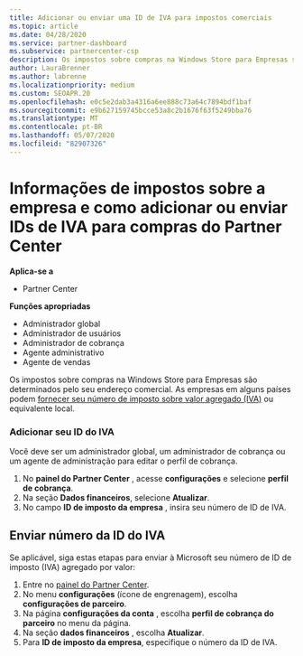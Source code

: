 ```yaml
---
title: Adicionar ou enviar uma ID de IVA para impostos comerciais
ms.topic: article
ms.date: 04/28/2020
ms.service: partner-dashboard
ms.subservice: partnercenter-csp
description: Os impostos sobre compras na Windows Store para Empresas são determinados pelo seu endereço comercial. As empresas nesses países/regiões podem fornecer seu número de IVA ou equivalente local.
author: LauraBrenner
ms.author: labrenne
ms.localizationpriority: medium
ms.custom: SEOAPR.20
ms.openlocfilehash: e0c5e2dab3a4316a6ee888c73a64c7894bdf1baf
ms.sourcegitcommit: e9b627159745bcce53a8c2b1676f63f5249bba76
ms.translationtype: MT
ms.contentlocale: pt-BR
ms.lasthandoff: 05/07/2020
ms.locfileid: "82907326"
---
```

# <a name="company-tax-information-and-how-to-add-or-submit-vat-ids-for-partner-center-purchases"></a>Informações de impostos sobre a empresa e como adicionar ou enviar IDs de IVA para compras do Partner Center

**Aplica-se a**

- Partner Center

**Funções apropriadas**
-   Administrador global
-   Administrador de usuários
-   Administrador de cobrança
-   Agente administrativo
-   Agente de vendas

Os impostos sobre compras na Windows Store para Empresas são determinados pelo seu endereço comercial. As empresas em alguns países podem [fornecer seu número de imposto sobre valor agregado (IVA)](#submit-vat-id-number) ou equivalente local.

### <a name="add-your-vat-id"></a>Adicionar seu ID do IVA

Você deve ser um administrador global, um administrador de cobrança ou um agente de administração para editar o perfil de cobrança.

1.  No **painel do Partner Center** , acesse **configurações** e selecione **perfil de cobrança**.
2.  Na seção **Dados financeiros**, selecione **Atualizar**.
3.  No campo **ID de imposto da empresa** , insira seu número de ID de IVA.

## <a name="submit-vat-id-number"></a>Enviar número da ID do IVA

Se aplicável, siga estas etapas para enviar à Microsoft seu número de ID de imposto (IVA) agregado por valor:

1. Entre no [painel do Partner Center](https://partner.microsoft.com/dashboard/).
2. No menu **configurações** (ícone de engrenagem), escolha **configurações de parceiro**.
3. Na página **configurações da conta** , escolha **perfil de cobrança do parceiro** no menu da página.
4. Na seção **dados financeiros** , escolha **Atualizar**.
5. Para **ID de imposto da empresa**, especifique o número da ID de IVA.
